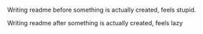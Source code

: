 Writing readme before something is actually created, feels stupid.

Writing readme after something is actually created, feels lazy

